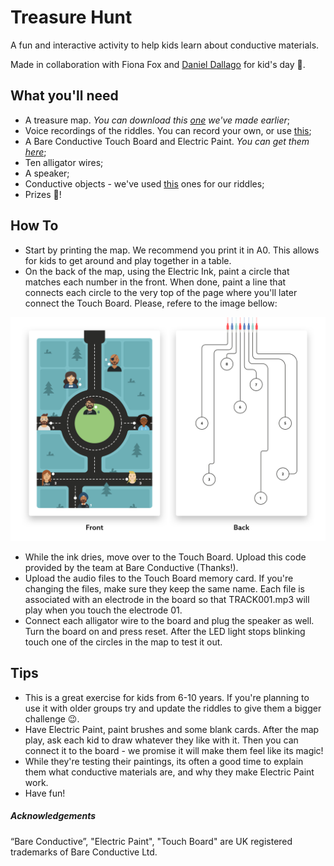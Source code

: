 # Treasure Hunt
A fun and interactive activity to help kids learn about conductive materials.

Made in collaboration with Fiona Fox and [Daniel Dallago](www.danieldallago.com) for kid's day 🎈. 

## What you'll need
- A treasure map. *You can download this [one](https://github.com/ruieduardonunes/treasure-hunt/blob/master/01-Map/01-Map_Print.pdf) we've made earlier*;
- Voice recordings of the riddles. You can record your own, or use [this](https://github.com/ruieduardonunes/treasure-hunt/tree/master/02-Sound_Files);
- A Bare Conductive Touch Board and Electric Paint. *You can get them [here](https://www.bareconductive.com/shop/)*;
- Ten alligator wires;
- A speaker;
- Conductive objects - we've used [this](https://github.com/ruieduardonunes/treasure-hunt/blob/master/02-Sound_Files/Riddles.txt) ones for our riddles;
- Prizes 🍭! 

## How To
- Start by printing the map. We recommend you print it in A0. This allows for kids to get around and play together in a table.
- On the back of the map, using the Electric Ink, paint a circle that matches each number in the front. When done, paint a line that connects each circle to the very top of the page where you'll later connect the Touch Board. Please, refere to the image bellow:

![Electric Ink Reference](https://github.com/ruieduardonunes/treasure-hunt/blob/master/01-Map/02-Map_How_To.png)

- While the ink dries, move over to the Touch Board. Upload this code provided by the team at Bare Conductive (Thanks!).
- Upload the audio files to the Touch Board memory card. If you're changing the files, make sure they keep the same name. Each file is associated with an electrode in the board so that TRACK001.mp3 will play when you touch the electrode 01.
- Connect each alligator wire to the board and plug the speaker as well. Turn the board on and press reset. After the LED light stops blinking touch one of the circles in the map to test it out.


## Tips
- This is a great exercise for kids from 6-10 years. If you're planning to use it with older groups try and update the riddles to give them a bigger challenge 😉. 
- Have Electric Paint, paint brushes and some blank cards. After the map play, ask each kid to draw whatever they like with it. Then you can connect it to the board - we promise it will make them feel like its magic!
- While they're testing their paintings, its often a good time to explain them what conductive materials are, and why they make Electric Paint work.
- Have fun!


##### Acknowledgements
“Bare Conductive”, "Electric Paint", "Touch Board" are UK registered trademarks of Bare Conductive Ltd.
